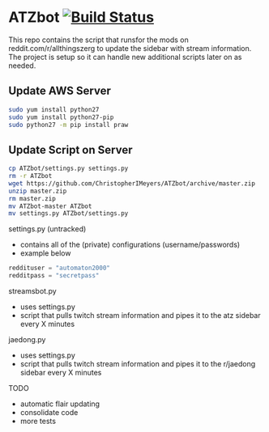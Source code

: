 ATZbot [![Build Status](https://travis-ci.org/ChristopherIMeyers/ATZbot.svg?branch=master)](https://travis-ci.org/ChristopherIMeyers/ATZbot)
========================

This repo contains the script that runsfor the mods on reddit.com/r/allthingszerg to update the sidebar with stream information.  The project is setup so it can handle new additional scripts later on as needed.

Update AWS Server
---
```bash
sudo yum install python27
sudo yum install python27-pip
sudo python27 -m pip install praw
```

Update Script on Server
---
```bash
cp ATZbot/settings.py settings.py
rm -r ATZbot
wget https://github.com/ChristopherIMeyers/ATZbot/archive/master.zip
unzip master.zip
rm master.zip
mv ATZbot-master ATZbot
mv settings.py ATZbot/settings.py
```




settings.py (untracked)
* contains all of the (private) configurations (username/passwords)
* example below

```python
reddituser = "automaton2000"    
redditpass = "secretpass"    
```


streamsbot.py
* uses settings.py
* script that pulls twitch stream information and pipes it to the atz sidebar every X minutes

jaedong.py
* uses settings.py
* script that pulls twitch stream information and pipes it to the r/jaedong sidebar every X minutes



TODO
* automatic flair updating
* consolidate code 
* more tests
